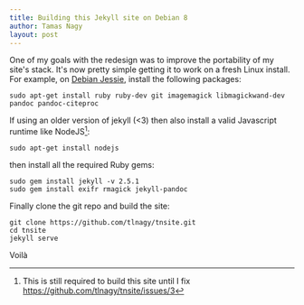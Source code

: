 ```yaml
---
title: Building this Jekyll site on Debian 8
author: Tamas Nagy
layout: post
---
```


One of my goals with the redesign was to improve the portability of my
site's stack. It's now pretty simple getting it to work on a fresh Linux
install. For example, on [Debian Jessie](https://debian.org), install the
following packages:

``` 
sudo apt-get install ruby ruby-dev git imagemagick libmagickwand-dev pandoc pandoc-citeproc
```

If using an older version of jekyll (<3) then also install a valid
Javascript runtime like NodeJS[^1]:

```
sudo apt-get install nodejs
```

then install all the required Ruby gems:

```
sudo gem install jekyll -v 2.5.1
sudo gem install exifr rmagick jekyll-pandoc
```

Finally clone the git repo and build the site:

```
git clone https://github.com/tlnagy/tnsite.git
cd tnsite
jekyll serve
```

Voilà

[^1]: This is still required to build this site until I fix
<https://github.com/tlnagy/tnsite/issues/3>
